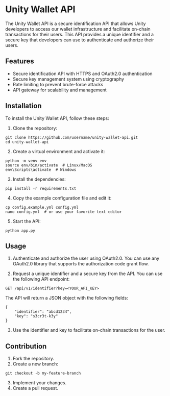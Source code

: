 # Unity Wallet API

The Unity Wallet API is a secure identification API that allows Unity developers to access our wallet infrastructure and facilitate on-chain transactions for their users. This API provides a unique identifier and a secure key that developers can use to authenticate and authorize their users.

## Features

- Secure identification API with HTTPS and OAuth2.0 authentication
- Secure key management system using cryptography
- Rate limiting to prevent brute-force attacks
- API gateway for scalability and management

## Installation

To install the Unity Wallet API, follow these steps:

1. Clone the repository:
```
git clone https://github.com/username/unity-wallet-api.git
cd unity-wallet-api
```
2. Create a virtual environment and activate it:
```
python -m venv env
source env/bin/activate  # Linux/MacOS
env\Scripts\activate  # Windows
```

3. Install the dependencies:
```
pip install -r requirements.txt
```

4. Copy the example configuration file and edit it:
```
cp config.example.yml config.yml
nano config.yml  # or use your favorite text editor
```

5. Start the API:
```
python app.py
```

## Usage

1. Authenticate and authorize the user using OAuth2.0. You can use any OAuth2.0 library that supports the authorization code grant flow.

2. Request a unique identifier and a secure key from the API. You can use the following API endpoint:
```
GET /api/v1/identifier?key=<YOUR_API_KEY>
```
The API will return a JSON object with the following fields:
```
{
    "identifier": "abcd1234",
    "key": "s3cr3t-k3y"
}
```
3. Use the identifier and key to facilitate on-chain transactions for the user.


## Contribution
1. Fork the repository.
2. Create a new branch:
```
git checkout -b my-feature-branch
```

3. Implement your changes.
4. Create a pull request.










